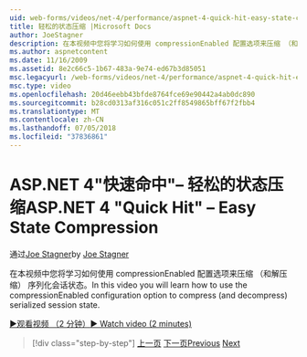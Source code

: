 ```yaml
---
uid: web-forms/videos/net-4/performance/aspnet-4-quick-hit-easy-state-compression
title: 轻松的状态压缩 |Microsoft Docs
author: JoeStagner
description: 在本视频中您将学习如何使用 compressionEnabled 配置选项来压缩 （和解压缩） 序列化会话状态。
ms.author: aspnetcontent
ms.date: 11/16/2009
ms.assetid: 8e2c66c5-1b67-483a-9e74-ed67b3d85051
msc.legacyurl: /web-forms/videos/net-4/performance/aspnet-4-quick-hit-easy-state-compression
msc.type: video
ms.openlocfilehash: 20d46eebb43bfde8764fce69e90442a4ab0dc890
ms.sourcegitcommit: b28cd0313af316c051c2ff8549865bff67f2fbb4
ms.translationtype: MT
ms.contentlocale: zh-CN
ms.lasthandoff: 07/05/2018
ms.locfileid: "37836861"
---
```

<a name="aspnet-4-quick-hit--easy-state-compression"></a><span data-ttu-id="fdd94-103">ASP.NET 4"快速命中"– 轻松的状态压缩</span><span class="sxs-lookup"><span data-stu-id="fdd94-103">ASP.NET 4 "Quick Hit" – Easy State Compression</span></span>
====================
<span data-ttu-id="fdd94-104">通过[Joe Stagner](https://github.com/JoeStagner)</span><span class="sxs-lookup"><span data-stu-id="fdd94-104">by [Joe Stagner](https://github.com/JoeStagner)</span></span>

<span data-ttu-id="fdd94-105">在本视频中您将学习如何使用 compressionEnabled 配置选项来压缩 （和解压缩） 序列化会话状态。</span><span class="sxs-lookup"><span data-stu-id="fdd94-105">In this video you will learn how to use the compressionEnabled configuration option to compress (and decompress) serialized session state.</span></span> 

[<span data-ttu-id="fdd94-106">&#9654;观看视频 （2 分钟）</span><span class="sxs-lookup"><span data-stu-id="fdd94-106">&#9654; Watch video (2 minutes)</span></span>](https://channel9.msdn.com/Blogs/ASP-NET-Site-Videos/aspnet-4-quick-hit-easy-state-compression)

> [!div class="step-by-step"]
> <span data-ttu-id="fdd94-107">[上一页](aspnet-4-quick-hit-selective-view-state.md)
> [下一页](how-do-i-use-the-viewstatemode-property-for-managing-viewstate.md)</span><span class="sxs-lookup"><span data-stu-id="fdd94-107">[Previous](aspnet-4-quick-hit-selective-view-state.md)
[Next](how-do-i-use-the-viewstatemode-property-for-managing-viewstate.md)</span></span>
